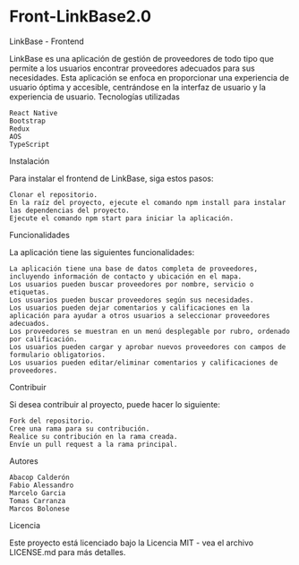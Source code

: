 # Front-LinkBase2.0

LinkBase - Frontend

LinkBase es una aplicación de gestión de proveedores de todo tipo que permite a los usuarios encontrar proveedores adecuados para sus necesidades. Esta aplicación se enfoca en proporcionar una experiencia de usuario óptima y accesible, centrándose en la interfaz de usuario y la experiencia de usuario.
Tecnologías utilizadas

    React Native
    Bootstrap
    Redux
    AOS
    TypeScript

Instalación

Para instalar el frontend de LinkBase, siga estos pasos:

    Clonar el repositorio.
    En la raíz del proyecto, ejecute el comando npm install para instalar las dependencias del proyecto.
    Ejecute el comando npm start para iniciar la aplicación.

Funcionalidades

La aplicación tiene las siguientes funcionalidades:

    La aplicación tiene una base de datos completa de proveedores, incluyendo información de contacto y ubicación en el mapa.
    Los usuarios pueden buscar proveedores por nombre, servicio o etiquetas.
    Los usuarios pueden buscar proveedores según sus necesidades.
    Los usuarios pueden dejar comentarios y calificaciones en la aplicación para ayudar a otros usuarios a seleccionar proveedores adecuados.
    Los proveedores se muestran en un menú desplegable por rubro, ordenado por calificación.
    Los usuarios pueden cargar y aprobar nuevos proveedores con campos de formulario obligatorios.
    Los usuarios pueden editar/eliminar comentarios y calificaciones de proveedores.

Contribuir

Si desea contribuir al proyecto, puede hacer lo siguiente:

    Fork del repositorio.
    Cree una rama para su contribución.
    Realice su contribución en la rama creada.
    Envíe un pull request a la rama principal.

Autores

    Abacop Calderón
    Fabio Alessandro
    Marcelo Garcia    
    Tomas Carranza
    Marcos Bolonese

Licencia

Este proyecto está licenciado bajo la Licencia MIT - vea el archivo LICENSE.md para más detalles.
